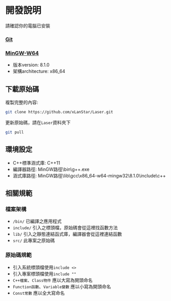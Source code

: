 # 開發說明

請確認你的電腦已安裝

### [Git](https://git-scm.com/downloads)

### [MinGW-W64](https://sourceforge.net/projects/mingw-w64/)
* 版本version: 8.1.0 <br>
* 架構architecture: x86_64

## 下載原始碼

複製完整的內容:
```bash
git clone https://github.com/xLanStar/Laser.git
```


更新原始碼，請在`Laser`資料夾下
```bash
git pull
```

## 環境設定

* C++標準涵式庫: C++11
* 編譯器路徑: MinGW路徑\bin\g++.exe
* 涵式庫路徑: MinGW路徑\lib\gcc\x86_64-w64-mingw32\8.1.0\include\c++

## 相關規範

### 檔案架構
* `/bin/` 已編譯之應用程式
* `include/` 引入之標頭檔，原始碼會從這裡找函數方法
* `lib/` 引入之靜態連結函式庫，編譯器會從這裡連結函數
* `src/` 此專案之原始碼

### 原始碼規範
* 引入系統標頭檔使用`include <>`
* 引入專案標頭檔使用`include ""`
* `C++檔案`、`Class物件` 應以大寫為開頭命名
* `Function函數`、`Variable變數` 應以小寫為開頭命名
* `Const常數` 應以全大寫命名

